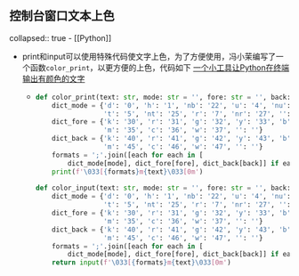 ## 控制台窗口文本上色
collapsed:: true
	- [[Python]]
- print和input可以使用特殊代码使文字上色，为了方便使用，冯小茉编写了一个函数`color_print`，以更方便的上色，代码如下 [一个小工具让Python在终端输出有颜色的文字](https://mp.weixin.qq.com/s/oBthAVsARyfsS07pJ-xasg)
	- ``` python
	  def color_print(text: str, mode: str = '', fore: str = '', back: str = '') -> None:
	      dict_mode = {'d': '0', 'h': '1', 'nb': '22', 'u': '4', 'nu': '24',
	                   't': '5', 'nt': '25', 'r': '7', 'nr': '27', '': ''}
	      dict_fore = {'k': '30', 'r': '31', 'g': '32', 'y': '33', 'b': '34',
	                   'm': '35', 'c': '36', 'w': '37', '': ''}
	      dict_back = {'k': '40', 'r': '41', 'g': '42', 'y': '43', 'b': '44',
	                   'm': '45', 'c': '46', 'w': '47', '': ''}
	      formats = ';'.join([each for each in [
	          dict_mode[mode], dict_fore[fore], dict_back[back]] if each])
	      print(f'\033[{formats}m{text}\033[0m')
	      
	  def color_input(text: str, mode: str = '', fore: str = '', back: str = ''):
	      dict_mode = {'d': '0', 'h': '1', 'nb': '22', 'u': '4', 'nu': '24',
	                   't': '5', 'nt': '25', 'r': '7', 'nr': '27', '': ''}
	      dict_fore = {'k': '30', 'r': '31', 'g': '32', 'y': '33', 'b': '34',
	                   'm': '35', 'c': '36', 'w': '37', '': ''}
	      dict_back = {'k': '40', 'r': '41', 'g': '42', 'y': '43', 'b': '44',
	                   'm': '45', 'c': '46', 'w': '47', '': ''}
	      formats = ';'.join([each for each in [
	          dict_mode[mode], dict_fore[fore], dict_back[back]] if each])
	      return input(f'\033[{formats}m{text}\033[0m')
	  ```